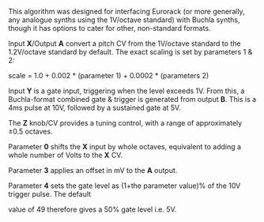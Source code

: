 
This algorithm was designed for interfacing Eurorack (or more generally, any analogue synths using the 1V/octave
standard) with Buchla synths, though it has options to cater for other, non-standard formats.

Input **X**/Output **A** convert a pitch CV from the 1V/octave standard to the 1.2V/octave standard by default. The exact
scaling is set by parameters 1 & 2:

scale = 1.0 + 0.002 \* (parameter 1) + 0.0002 \* (parameters 2)

Input **Y** is a gate input, triggering when the level exceeds 1V. From this, a Buchla-format combined gate & trigger is
generated from output **B**. This is a 4ms pulse at 10V, followed by a sustained gate at 5V.

The **Z** knob/CV provides a tuning control, with a range of approximately ±0.5 octaves.

Parameter **0** shifts the **X** input by whole octaves, equivalent to adding a whole number of Volts to the **X** CV.

Parameter **3** applies an offset in mV to the **A** output.

Parameter **4** sets the gate level as (1+the parameter value)% of the 10V trigger pulse. The default

value of 49 therefore gives a 50% gate level i.e. 5V.
